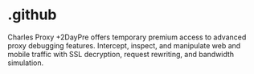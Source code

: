 # .github
Charles Proxy +2DayPre offers temporary premium access to advanced proxy debugging features. Intercept, inspect, and manipulate web and mobile traffic with SSL decryption, request rewriting, and bandwidth simulation.
